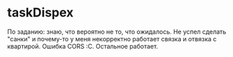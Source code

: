 # taskDispex
По заданию: знаю, что вероятно не то, что ожидалось. Не успел сделать "санки" и почему-то у меня некорректно работает связка и отвязка с квартирой. Ошибка CORS :C. Остальное работает.
